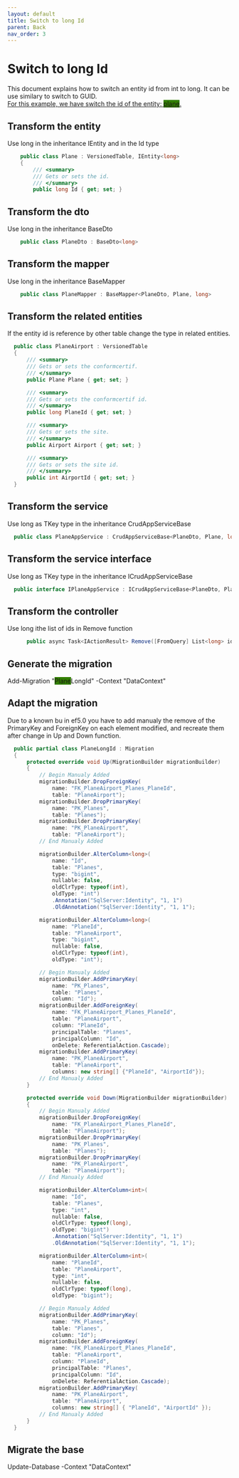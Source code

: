 ```yaml
---
layout: default
title: Switch to long Id
parent: Back
nav_order: 3
---
```


# Switch to long Id
This document explains how to switch an entity id from int to long. It can be use similary to switch to GUID.   
<u>For this example, we have switch the id of the entity: <span style="background-color:#327f00">plane</span>.</u>


## Transform the entity
Use long in the inheritance IEntity and in the Id type
  ``` csharp
      public class Plane : VersionedTable, IEntity<long>
      {
          /// <summary>
          /// Gets or sets the id.
          /// </summary>
          public long Id { get; set; }
  ```

## Transform the dto 
Use long in the inheritance BaseDto
  ``` csharp
      public class PlaneDto : BaseDto<long>
  ```

## Transform the mapper 
Use long in the inheritance BaseMapper
  ``` csharp
      public class PlaneMapper : BaseMapper<PlaneDto, Plane, long>
  ```

## Transform the related entities
If the entity id is reference by other table change the type in related entities. 
  ``` csharp
    public class PlaneAirport : VersionedTable
    {
        /// <summary>
        /// Gets or sets the conformcertif.
        /// </summary>
        public Plane Plane { get; set; }

        /// <summary>
        /// Gets or sets the conformcertif id.
        /// </summary>
        public long PlaneId { get; set; }

        /// <summary>
        /// Gets or sets the site.
        /// </summary>
        public Airport Airport { get; set; }

        /// <summary>
        /// Gets or sets the site id.
        /// </summary>
        public int AirportId { get; set; }
    }
  ```
## Transform the service 
Use long as TKey type in the inheritance CrudAppServiceBase
  ``` csharp
    public class PlaneAppService : CrudAppServiceBase<PlaneDto, Plane, long, PagingFilterFormatDto, PlaneMapper>, IPlaneAppService
  ```

## Transform the service interface
Use long as TKey type in the inheritance ICrudAppServiceBase
  ``` csharp
    public interface IPlaneAppService : ICrudAppServiceBase<PlaneDto, Plane, long, PagingFilterFormatDto>
  ```

## Transform the controller
Use long ithe list of ids in Remove function
  ``` csharp
        public async Task<IActionResult> Remove([FromQuery] List<long> ids)
  ```

## Generate the migration
Add-Migration "<span style="background-color:#327f00">Plane</span>LongId" -Context "DataContext"

## Adapt the migration
Due to a known bu in ef5.0 you have to add manualy the remove of the PrimaryKey and ForeignKey on each element modified, and recreate them after change in Up and Down function.
  ``` csharp
    public partial class PlaneLongId : Migration
    {
        protected override void Up(MigrationBuilder migrationBuilder)
        {
            // Begin Manualy Added
            migrationBuilder.DropForeignKey(
                name: "FK_PlaneAirport_Planes_PlaneId",
                table: "PlaneAirport");
            migrationBuilder.DropPrimaryKey(
                name: "PK_Planes", 
                table: "Planes");
            migrationBuilder.DropPrimaryKey(
                name: "PK_PlaneAirport",
                table: "PlaneAirport");
            // End Manualy Added

            migrationBuilder.AlterColumn<long>(
                name: "Id",
                table: "Planes",
                type: "bigint",
                nullable: false,
                oldClrType: typeof(int),
                oldType: "int")
                .Annotation("SqlServer:Identity", "1, 1")
                .OldAnnotation("SqlServer:Identity", "1, 1");

            migrationBuilder.AlterColumn<long>(
                name: "PlaneId",
                table: "PlaneAirport",
                type: "bigint",
                nullable: false,
                oldClrType: typeof(int),
                oldType: "int");

            // Begin Manualy Added
            migrationBuilder.AddPrimaryKey(
                name: "PK_Planes",
                table: "Planes",
                column: "Id");
            migrationBuilder.AddForeignKey(
                name: "FK_PlaneAirport_Planes_PlaneId",
                table: "PlaneAirport",
                column: "PlaneId",
                principalTable: "Planes",
                principalColumn: "Id",
                onDelete: ReferentialAction.Cascade);
            migrationBuilder.AddPrimaryKey(
                name: "PK_PlaneAirport",
                table: "PlaneAirport",
                columns: new string[] {"PlaneId", "AirportId"});
            // End Manualy Added
        }

        protected override void Down(MigrationBuilder migrationBuilder)
        {
            // Begin Manualy Added
            migrationBuilder.DropForeignKey(
                name: "FK_PlaneAirport_Planes_PlaneId",
                table: "PlaneAirport");
            migrationBuilder.DropPrimaryKey(
                name: "PK_Planes",
                table: "Planes");
            migrationBuilder.DropPrimaryKey(
                name: "PK_PlaneAirport",
                table: "PlaneAirport");
            // End Manualy Added

            migrationBuilder.AlterColumn<int>(
                name: "Id",
                table: "Planes",
                type: "int",
                nullable: false,
                oldClrType: typeof(long),
                oldType: "bigint")
                .Annotation("SqlServer:Identity", "1, 1")
                .OldAnnotation("SqlServer:Identity", "1, 1");

            migrationBuilder.AlterColumn<int>(
                name: "PlaneId",
                table: "PlaneAirport",
                type: "int",
                nullable: false,
                oldClrType: typeof(long),
                oldType: "bigint");

            // Begin Manualy Added
            migrationBuilder.AddPrimaryKey(
                name: "PK_Planes",
                table: "Planes",
                column: "Id");
            migrationBuilder.AddForeignKey(
                name: "FK_PlaneAirport_Planes_PlaneId",
                table: "PlaneAirport",
                column: "PlaneId",
                principalTable: "Planes",
                principalColumn: "Id",
                onDelete: ReferentialAction.Cascade);
            migrationBuilder.AddPrimaryKey(
                name: "PK_PlaneAirport",
                table: "PlaneAirport",
                columns: new string[] { "PlaneId", "AirportId" });
            // End Manualy Added
        }
    }
  ```

## Migrate the base 
Update-Database -Context "DataContext"

